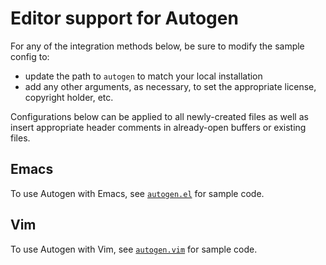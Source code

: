 # Editor support for Autogen

For any of the integration methods below, be sure to modify the sample config
to:

* update the path to `autogen` to match your local installation
* add any other arguments, as necessary, to set the appropriate license,
  copyright holder, etc.

Configurations below can be applied to all newly-created files as well as insert
appropriate header comments in already-open buffers or existing files.

## Emacs

To use Autogen with Emacs, see [`autogen.el`](autogen.el) for sample code.

## Vim

To use Autogen with Vim, see [`autogen.vim`](autogen.vim) for sample code.
